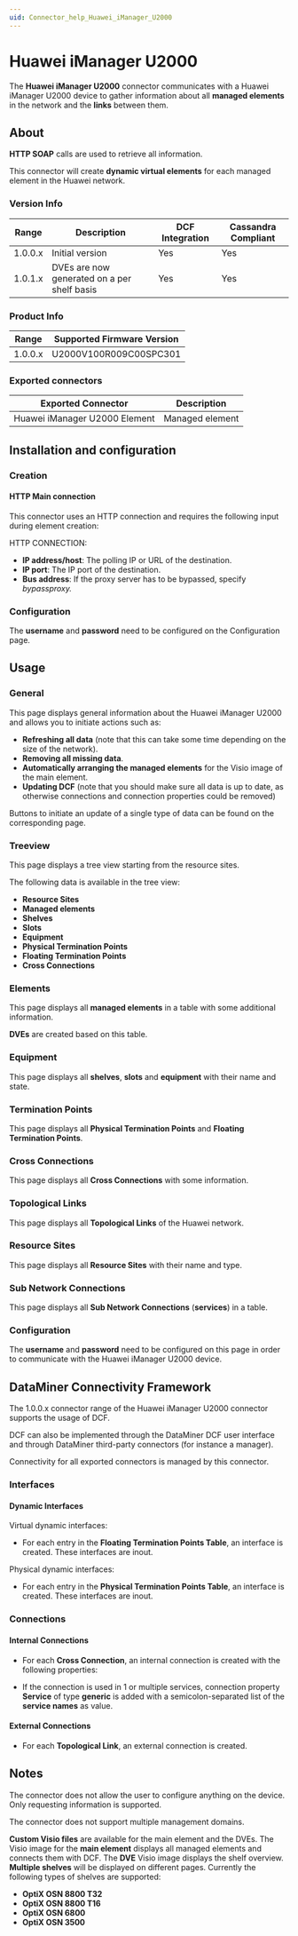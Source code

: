 ```yaml
---
uid: Connector_help_Huawei_iManager_U2000
---
```


# Huawei iManager U2000

The **Huawei iManager U2000** connector communicates with a Huawei iManager U2000 device to gather information about all **managed elements** in the network and the **links** between them.

## About

**HTTP SOAP** calls are used to retrieve all information.

This connector will create **dynamic virtual elements** for each managed element in the Huawei network.

### Version Info

| Range     | Description                                 | DCF Integration     | Cassandra Compliant     |
|------------------|---------------------------------------------|---------------------|-------------------------|
| 1.0.0.x          | Initial version                             | Yes                 | Yes                     |
| 1.0.1.x          | DVEs are now generated on a per shelf basis | Yes                 | Yes                     |

### Product Info

| Range | Supported Firmware Version |
|------------------|-----------------------------|
| 1.0.0.x          | U2000V100R009C00SPC301      |

### Exported connectors

| **Exported Connector**         | **Description** |
|-------------------------------|-----------------|
| Huawei iManager U2000 Element | Managed element |

## Installation and configuration

### Creation

#### HTTP Main connection

This connector uses an HTTP connection and requires the following input during element creation:

HTTP CONNECTION:

- **IP address/host**: The polling IP or URL of the destination.
- **IP port**: The IP port of the destination.
- **Bus address**: If the proxy server has to be bypassed, specify *bypassproxy.*

### Configuration

The **username** and **password** need to be configured on the Configuration page.

## Usage

### General

This page displays general information about the Huawei iManager U2000 and allows you to initiate actions such as:

- **Refreshing all data** (note that this can take some time depending on the size of the network).
- **Removing all missing data**.
- **Automatically arranging the managed elements** for the Visio image of the main element.
- **Updating DCF** (note that you should make sure all data is up to date, as otherwise connections and connection properties could be removed)

Buttons to initiate an update of a single type of data can be found on the corresponding page.

### Treeview

This page displays a tree view starting from the resource sites.

The following data is available in the tree view:

- **Resource Sites**
- **Managed elements**
- **Shelves**
- **Slots**
- **Equipment**
- **Physical Termination Points**
- **Floating Termination Points**
- **Cross Connections**

### Elements

This page displays all **managed elements** in a table with some additional information.

**DVEs** are created based on this table.

### Equipment

This page displays all **shelves**, **slots** and **equipment** with their name and state.

### Termination Points

This page displays all **Physical Termination Points** and **Floating Termination Points**.

### Cross Connections

This page displays all **Cross Connections** with some information.

### Topological Links

This page displays all **Topological Links** of the Huawei network.

### Resource Sites

This page displays all **Resource Sites** with their name and type.

### Sub Network Connections

This page displays all **Sub Network Connections** (**services**) in a table.

### Configuration

The **username** and **password** need to be configured on this page in order to communicate with the Huawei iManager U2000 device.

## DataMiner Connectivity Framework

The 1.0.0.x connector range of the Huawei iManager U2000 connector supports the usage of DCF.

DCF can also be implemented through the DataMiner DCF user interface and through DataMiner third-party connectors (for instance a manager).

Connectivity for all exported connectors is managed by this connector.

### Interfaces

#### Dynamic Interfaces

Virtual dynamic interfaces:

- For each entry in the **Floating Termination Points Table**, an interface is created. These interfaces are inout.

Physical dynamic interfaces:

- For each entry in the **Physical Termination Points Table**, an interface is created. These interfaces are inout.

### Connections

#### Internal Connections

- For each **Cross Connection**, an internal connection is created with the following properties:

- If the connection is used in 1 or multiple services, connection property **Service** of type **generic** is added with a semicolon-separated list of the **service names** as value.

#### External Connections

- For each **Topological Link**, an external connection is created.

## Notes

The connector does not allow the user to configure anything on the device. Only requesting information is supported.

The connector does not support multiple management domains.

**Custom Visio files** are available for the main element and the DVEs.
The Visio image for the **main element** displays all managed elements and connects them with DCF.
The **DVE** Visio image displays the shelf overview. **Multiple shelves** will be displayed on different pages.
Currently the following types of shelves are supported:

- **OptiX OSN 8800 T32**
- **OptiX OSN 8800 T16**
- **OptiX OSN 6800**
- **OptiX OSN 3500**

